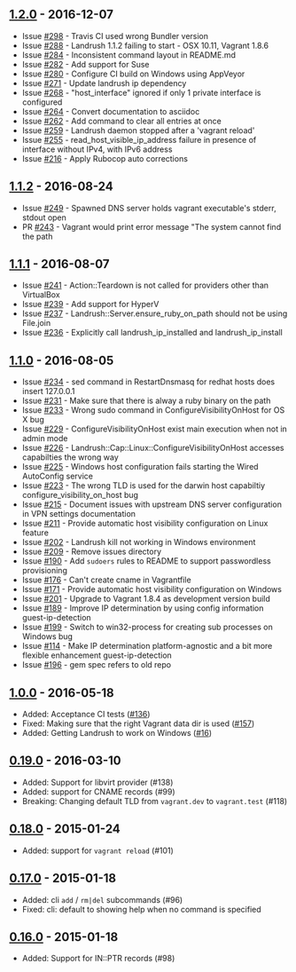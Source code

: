 ## [1.2.0] - 2016-12-07

- Issue [#298](https://github.com/vagrant-landrush/landrush/issues/298) - Travis CI used wrong Bundler version
- Issue [#288](https://github.com/vagrant-landrush/landrush/issues/288) - Landrush 1.1.2 failing to start - OSX 10.11, Vagrant 1.8.6
- Issue [#284](https://github.com/vagrant-landrush/landrush/issues/284) - Inconsistent command layout in README.md
- Issue [#282](https://github.com/vagrant-landrush/landrush/issues/282) - Add support for Suse
- Issue [#280](https://github.com/vagrant-landrush/landrush/issues/280) - Configure CI build on Windows using AppVeyor
- Issue [#271](https://github.com/vagrant-landrush/landrush/issues/271) - Update landrush ip dependency
- Issue [#268](https://github.com/vagrant-landrush/landrush/issues/268) - "host_interface" ignored if only 1 private interface is configured
- Issue [#264](https://github.com/vagrant-landrush/landrush/issues/264) - Convert documentation to asciidoc
- Issue [#262](https://github.com/vagrant-landrush/landrush/issues/262) - Add command to clear all entries at once
- Issue [#259](https://github.com/vagrant-landrush/landrush/issues/259) - Landrush daemon stopped after a 'vagrant reload'
- Issue [#255](https://github.com/vagrant-landrush/landrush/issues/255) - read_host_visible_ip_address failure in presence of interface without IPv4, with IPv6 address
- Issue [#216](https://github.com/vagrant-landrush/landrush/issues/216) - Apply Rubocop auto corrections

## [1.1.2] - 2016-08-24

- Issue [#249](https://github.com/vagrant-landrush/landrush/issues/249) - Spawned DNS server holds vagrant executable's stderr, stdout open
- PR [#243](https://github.com/vagrant-landrush/landrush/pull/243)      - Vagrant would print error message "The system cannot find the path

## [1.1.1] - 2016-08-07

- Issue [#241](https://github.com/vagrant-landrush/landrush/issues/241) - Action::Teardown is not called for providers other than VirtualBox
- Issue [#239](https://github.com/vagrant-landrush/landrush/issues/239) - Add support for HyperV 
- Issue [#237](https://github.com/vagrant-landrush/landrush/issues/237) - Landrush::Server.ensure_ruby_on_path should not be using File.join
- Issue [#236](https://github.com/vagrant-landrush/landrush/issues/236) - Explicitly call landrush_ip_installed and landrush_ip_install 

## [1.1.0] - 2016-08-05

- Issue [#234](https://github.com/vagrant-landrush/landrush/issues/234) - sed command in RestartDnsmasq for redhat hosts does insert 127.0.0.1
- Issue [#231](https://github.com/vagrant-landrush/landrush/issues/231) - Make sure that there is alway a ruby binary on the path
- Issue [#233](https://github.com/vagrant-landrush/landrush/issues/233) - Wrong sudo command in ConfigureVisibilityOnHost for OS X bug
- Issue [#229](https://github.com/vagrant-landrush/landrush/issues/229) - ConfigureVisibilityOnHost exist main execution when not in admin mode
- Issue [#226](https://github.com/vagrant-landrush/landrush/issues/226) - Landrush::Cap::Linux::ConfigureVisibilityOnHost accesses capabilties the wrong way
- Issue [#225](https://github.com/vagrant-landrush/landrush/issues/225) - Windows host configuration fails starting the Wired AutoConfig service
- Issue [#223](https://github.com/vagrant-landrush/landrush/issues/223) - The wrong TLD is used for the darwin host capabiltiy configure_visibility_on_host bug
- Issue [#215](https://github.com/vagrant-landrush/landrush/issues/215) - Document issues with upstream DNS server configuration in VPN settings documentation
- Issue [#211](https://github.com/vagrant-landrush/landrush/issues/211) - Provide automatic host visibility configuration on Linux feature
- Issue [#202](https://github.com/vagrant-landrush/landrush/issues/202) - Landrush kill not working in Windows environment
- Issue [#209](https://github.com/vagrant-landrush/landrush/issues/209) - Remove issues directory
- Issue [#190](https://github.com/vagrant-landrush/landrush/issues/190) - Add `sudoers` rules to README to support passwordless provisioning
- Issue [#176](https://github.com/vagrant-landrush/landrush/issues/176) - Can't create cname in Vagrantfile
- Issue [#171](https://github.com/vagrant-landrush/landrush/issues/171) - Provide automatic host visibility configuration on Windows
- Issue [#201](https://github.com/vagrant-landrush/landrush/issues/201) - Upgrade to Vagrant 1.8.4 as development version build
- Issue [#189](https://github.com/vagrant-landrush/landrush/issues/189) - Improve IP determination by using config information guest-ip-detection
- Issue [#199](https://github.com/vagrant-landrush/landrush/issues/199) - Switch to win32-process for creating sub processes on Windows bug
- Issue [#114](https://github.com/vagrant-landrush/landrush/issues/114) - Make IP determination platform-agnostic and a bit more flexible enhancement guest-ip-detection
- Issue [#196](https://github.com/vagrant-landrush/landrush/issues/196) - gem spec refers to old repo

## [1.0.0] - 2016-05-18

- Added: Acceptance CI tests ([#136](https://github.com/vagrant-landrush/landrush/issues/136))
- Fixed: Making sure that the right Vagrant data dir is used ([#157](https://github.com/vagrant-landrush/landrush/issues/157))
- Added: Getting Landrush to work on Windows ([#16](https://github.com/vagrant-landrush/landrush/issues/16))

## [0.19.0] - 2016-03-10
- Added: Support for libvirt provider (#138)
- Added: support for CNAME records (#99)
- Breaking: Changing default TLD from `vagrant.dev` to `vagrant.test` (#118)

## [0.18.0] - 2015-01-24
- Added: support for `vagrant reload` (#101)

## [0.17.0] - 2015-01-18
- Added: cli `add` / `rm|del` subcommands (#96)
- Fixed: cli: default to showing help when no command is specified

## [0.16.0] - 2015-01-18
- Added: Support for IN::PTR records (#98)

[1.2.0]: https://github.com/phinze/landrush/compare/v1.1.2...v1.2.0
[1.1.2]: https://github.com/phinze/landrush/compare/v1.1.1...v1.1.2
[1.1.1]: https://github.com/phinze/landrush/compare/v1.1.0...v1.1.1
[1.1.0]: https://github.com/phinze/landrush/compare/v1.0.0...v1.1.0
[1.0.0]: https://github.com/phinze/landrush/compare/v0.19.0...v1.0.0
[0.19.0]: https://github.com/phinze/landrush/compare/v0.18.0...v0.19.0
[0.18.0]: https://github.com/phinze/landrush/compare/v0.17.0...v0.18.0
[0.17.0]: https://github.com/phinze/landrush/compare/v0.16.0...v0.17.0
[0.16.0]: https://github.com/phinze/landrush/compare/v0.15.4...v0.16.0
